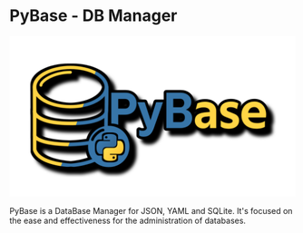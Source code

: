 # PyBase - DB Manager
![PyBase Logo](./res/pybase-logo.png)

PyBase is a DataBase Manager for JSON, YAML and SQLite.
It's focused on the ease and effectiveness for the administration of databases.
